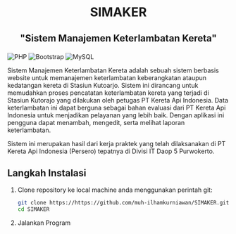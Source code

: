 # <p align="center">SIMAKER</p>

## <p align="center">"Sistem Manajemen Keterlambatan Kereta"</p>

![PHP](https://img.shields.io/badge/php-%23777BB4.svg?style=for-the-badge&logo=php&logoColor=white) ![Bootstrap](https://img.shields.io/badge/Bootstrap-563D7C?style=for-the-badge&logo=bootstrap&logoColor=white) ![MySQL](https://img.shields.io/badge/mysql-%2300000f.svg?style=for-the-badge&logo=mysql&logoColor=white)

<p>Sistem Manajemen Keterlambatan Kereta adalah sebuah sistem berbasis website untuk memanajemen keterlambatan keberangkatan ataupun kedatangan kereta di Stasiun Kutoarjo. Sistem ini dirancang untuk memudahkan proses pencatatan keterlambatan kereta yang terjadi di Stasiun Kutorajo yang dilakukan oleh petugas PT Kereta Api Indonesia. Data keterlambatan ini dapat berguna sebagai bahan evaluasi dari PT Kereta Api Indonesia untuk menjadikan pelayanan yang lebih baik. Dengan aplikasi ini pengguna dapat menambah, mengedit, serta melihat laporan keterlambatan.</p>
<p>Sistem ini merupakan hasil dari kerja praktek yang telah dilaksanakan di PT Kereta Api Indonesia (Persero) tepatnya di Divisi IT Daop 5 Purwokerto.</p>

## Langkah Instalasi

1.  Clone repository ke local machine anda menggunakan perintah git:

    ```bash
    git clone https://https://github.com/muh-ilhamkurniawan/SIMAKER.git
    cd SIMAKER
    ```

2.  Jalankan Program
